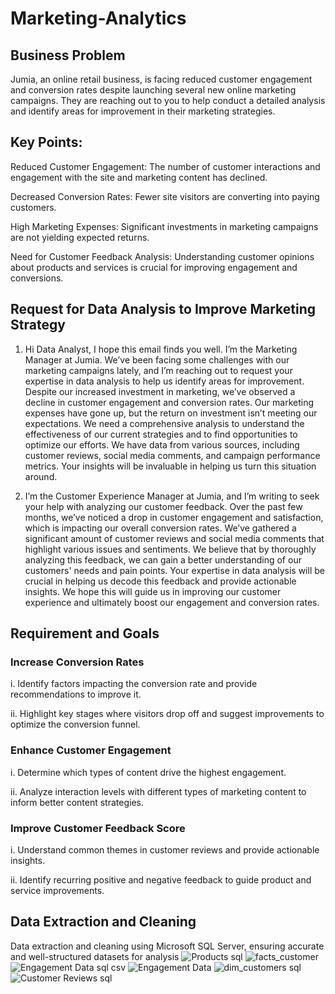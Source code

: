 
# Marketing-Analytics
## Business Problem
Jumia, an online retail business, is facing reduced customer engagement and conversion rates despite launching several new online marketing campaigns. They are reaching out to you to help conduct a detailed analysis and identify areas for improvement in their marketing strategies.

## Key Points:
Reduced Customer Engagement: The number of customer interactions and engagement with the site and marketing content has declined.

Decreased Conversion Rates: Fewer site visitors are converting into paying customers.

High Marketing Expenses: Significant investments in marketing campaigns are not yielding expected returns.

Need for Customer Feedback Analysis: Understanding customer opinions about products and services is crucial for improving engagement and conversions.

## Request for Data Analysis to Improve Marketing Strategy
1. Hi Data Analyst,
I hope this email finds you well. I’m the Marketing Manager at Jumia. We’ve been facing some challenges with our marketing campaigns lately, and I’m reaching out to request your expertise in data analysis to help us identify areas for improvement.
Despite our increased investment in marketing, we’ve observed a decline in customer engagement and conversion rates. Our marketing expenses have gone up, but the return on investment isn’t meeting our expectations. We need a comprehensive analysis to understand the effectiveness of our current strategies and to find opportunities to optimize our efforts.
We have data from various sources, including customer reviews, social media comments, and campaign performance metrics. Your insights will be invaluable in helping us turn this situation around.

2. I’m the Customer Experience Manager at Jumia, and I’m writing to seek your help with analyzing our customer feedback. Over the past few months, we’ve noticed a drop in customer engagement and satisfaction, which is impacting our overall conversion rates.
We’ve gathered a significant amount of customer reviews and social media comments that highlight various issues and sentiments. We believe that by thoroughly analyzing this feedback, we can gain a better understanding of our customers' needs and pain points.
Your expertise in data analysis will be crucial in helping us decode this feedback and provide actionable insights. We hope this will guide us in improving our customer experience and ultimately boost our engagement and conversion rates.

## Requirement and Goals
### Increase Conversion Rates
i. Identify factors impacting the conversion rate and provide recommendations to improve it.

ii. Highlight key stages where visitors drop off and suggest improvements to optimize the conversion funnel.
### Enhance Customer Engagement
i. Determine which types of content drive the highest engagement. 

ii. Analyze interaction levels with different types of marketing content to inform better content strategies.
### Improve Customer Feedback Score
i. Understand common themes in customer reviews and provide actionable insights.

ii. Identify recurring positive and negative feedback to guide product and service improvements.

## Data Extraction and Cleaning
 Data extraction and cleaning using Microsoft SQL Server, ensuring accurate and well-structured datasets for analysis
![Products sql](https://github.com/user-attachments/assets/9c5cfd0a-1789-4e25-9471-15258bf63773)
![facts_customer](https://github.com/user-attachments/assets/6d9d776e-d121-49d9-b90b-aff9b2f36974)
![Engagement Data sql csv](https://github.com/user-attachments/assets/a8a00be0-7708-4ab7-8e08-5bca194a7326)
![Engagement Data ](https://github.com/user-attachments/assets/864e345b-9e77-4683-8076-683b4d4d3f0a)
![dim_customers sql](https://github.com/user-attachments/assets/7b963020-5999-49d7-b0f7-6e7b7ddf475e)
![Customer Reviews sql](https://github.com/user-attachments/assets/98a41e16-63d8-4d5e-a819-a8dd29110c25)




